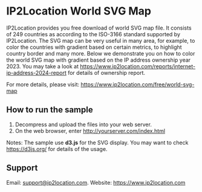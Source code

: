 # IP2Location World SVG Map 

IP2Location provides you free download of world SVG map file. It consists of 249 countries as according to the ISO-3166 standard supported by IP2Location.
The SVG map can be very useful in many area, for example, to color the countries with gradient based on certain metrics, to highlight country border and many more.
Below we demonstrate you on how to color the world SVG map with gradient based on the IP address ownership year 2023. You may take a look at https://www.ip2location.com/reports/internet-ip-address-2024-report for details of ownership report.

For more details, please visit:
https://www.ip2location.com/free/world-svg-map



## How to run the sample

1. Decompress and upload the  files into your web server.
2. On the web browser, enter http://yourserver.com/index.html

Notes: The sample use **d3.js** for the SVG display. You may want to check https://d3js.org/ for details of the usage.



## Support

Email: support@ip2location.com.
Website: https://www.ip2location.com